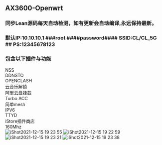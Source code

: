 ## AX3600-Openwrt
### 同步Lean源码每天自动检测，如有更新会自动编译,永远保持最新。 
### 默认IP:10.10.10.1    ###root ####password####    SSID:CL/CL_5G   ## PS:12345678123
### 包含以下插件与功能
NSS  
DDNSTO     
OPENCLASH  
云音乐解锁  
阿里云盘挂载  
Turbo ACC  
简单mesh  
IPV6   
TTYD   
iStore插件商店   
160Mhz   
![iShot2021-12-15 19 23 55](https://user-images.githubusercontent.com/83286089/146178177-68bd5b69-f7c1-4939-9234-08c1ffd27d4a.jpg)
![iShot2021-12-15 19 22 59](https://user-images.githubusercontent.com/83286089/146178220-04069edc-69e9-4931-bc1e-ee9934ecaf07.jpg)
![iShot2021-12-15 19 23 21](https://user-images.githubusercontent.com/83286089/146178231-7cb62da2-a53c-4d32-988c-5216e6e8fb4f.jpg)
![iShot2021-12-15 19 23 38](https://user-images.githubusercontent.com/83286089/146178245-9b7de88d-b77d-4041-ab1e-112a11f0f3a3.jpg)
